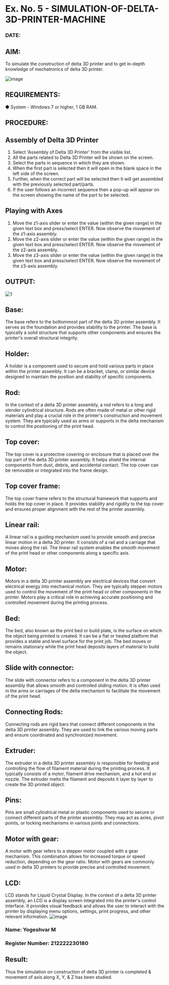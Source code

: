 # Ex. No. 5 - SIMULATION-OF-DELTA-3D-PRINTER-MACHINE

### DATE: 
## AIM:
 To simulate the construction of delta 3D printer and to get in-depth knowledge of mechatronics of delta 3D printer.

![image](https://github.com/Sellakumar1987/Ex.-No.-5---SIMULATION-OF-DELTA-3D-PRINTER-MACHINE/assets/113594316/c784471e-098f-456d-9c1b-e9f0ce56cc9b)

## REQUIREMENTS:
● System - Windows 7 or higher, 1 GB RAM.

## PROCEDURE:

## Assembly of Delta 3D Printer
 1.	Select 'Assembly of Delta 3D Printer' from the visible list.
 2.	All the parts related to Delta 3D Printer will be shown on the screen.
 3.	Select the parts in sequence in which they are shown.
 4.	When the first part is selected then it will open in the blank space in the left side of the screen.
 5.	Further, when the correct part will be selected then it will get assembled with the previously selected part/parts.
 6.	If the user follows an incorrect sequence then a pop-up will appear on the screen showing the name of the part to be selected.

## Playing with Axes
 1.	Move the z1-axis slider or enter the value (within the given range) in the given text box and press/select ENTER. Now observe the movement of the z1-axis assembly.
 2.	Move the z2-axis slider or enter the value (within the given range) in the given text box and press/select ENTER. Now observe the movement of the z2-axis assembly.
 3.	Move the z3-axis slider or enter the value (within the given range) in the given text box and press/select ENTER. Now observe the movement of the z3-axis assembly.

## OUTPUT:
![1](https://github.com/aadhithya15/Ex.-No.-5---SIMULATION-OF-DELTA-3D-PRINTER-MACHINE/assets/121165812/a94d11e0-f818-4ac4-b176-c1cf83128f39)
## Base:

The base refers to the bottommost part of the delta 3D printer assembly. It serves as the foundation and provides stability to the printer. The base is typically a solid structure that supports other components and ensures the printer's overall structural integrity.

## Holder:

A holder is a component used to secure and hold various parts in place within the printer assembly. It can be a bracket, clamp, or similar device designed to maintain the position and stability of specific components.

## Rod:

In the context of a delta 3D printer assembly, a rod refers to a long and slender cylindrical structure. Rods are often made of metal or other rigid materials and play a crucial role in the printer's construction and movement system. They are typically used as arms or supports in the delta mechanism to control the positioning of the print head.

## Top cover:

The top cover is a protective covering or enclosure that is placed over the top part of the delta 3D printer assembly. It helps shield the internal components from dust, debris, and accidental contact. The top cover can be removable or integrated into the frame design.

## Top cover frame:

The top cover frame refers to the structural framework that supports and holds the top cover in place. It provides stability and rigidity to the top cover and ensures proper alignment with the rest of the printer assembly.

## Linear rail:

A linear rail is a guiding mechanism used to provide smooth and precise linear motion in a delta 3D printer. It consists of a rail and a carriage that moves along the rail. The linear rail system enables the smooth movement of the print head or other components along a specific axis.

## Motor:

Motors in a delta 3D printer assembly are electrical devices that convert electrical energy into mechanical motion. They are typically stepper motors used to control the movement of the print head or other components in the printer. Motors play a critical role in achieving accurate positioning and controlled movement during the printing process.

## Bed:

The bed, also known as the print bed or build plate, is the surface on which the object being printed is created. It can be a flat or heated platform that provides a stable and level surface for the print job. The bed moves or remains stationary while the print head deposits layers of material to build the object.

## Slide with connector:

The slide with connector refers to a component in the delta 3D printer assembly that allows smooth and controlled sliding motion. It is often used in the arms or carriages of the delta mechanism to facilitate the movement of the print head.

## Connecting Rods:

Connecting rods are rigid bars that connect different components in the delta 3D printer assembly. They are used to link the various moving parts and ensure coordinated and synchronized movement.

## Extruder:

The extruder in a delta 3D printer assembly is responsible for feeding and controlling the flow of filament material during the printing process. It typically consists of a motor, filament drive mechanism, and a hot end or nozzle. The extruder melts the filament and deposits it layer by layer to create the 3D printed object.

## Pins:

Pins are small cylindrical metal or plastic components used to secure or connect different parts of the printer assembly. They may act as axles, pivot points, or locking mechanisms in various joints and connections.

## Motor with gear:

A motor with gear refers to a stepper motor coupled with a gear mechanism. This combination allows for increased torque or speed reduction, depending on the gear ratio. Motor with gears are commonly used in delta 3D printers to provide precise and controlled movement.

## LCD:

LCD stands for Liquid Crystal Display. In the context of a delta 3D printer assembly, an LCD is a display screen integrated into the printer's control interface. It provides visual feedback and allows the user to interact with the printer by displaying menu options, settings, print progress, and other relevant information.
![image](https://github.com/Sellakumar1987/Ex.-No.-5---SIMULATION-OF-DELTA-3D-PRINTER-MACHINE/assets/113594316/1f3e6b6d-0724-41dc-b7d2-15516060d066)



### Name: Yogeshvar M
### Register Number: 212222230180

## Result: 
Thus the simulation on construction of delta 3D printer is completed & movement of axis along X, Y, & Z has been studied.
